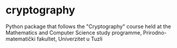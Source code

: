 # cryptography
Python package that follows the "Cryptography" course held at the Mathematics and Computer Science study programme, Prirodno-matematički fakultet, Univerzitet u Tuzli
